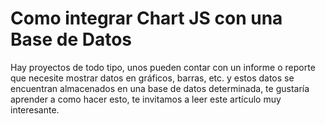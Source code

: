# Como integrar Chart JS con una Base de Datos
Hay proyectos de todo tipo, unos pueden contar con un informe o reporte que necesite mostrar datos en gráficos, barras, etc. y estos datos se encuentran almacenados en una base de datos determinada, te gustaría aprender a como hacer esto, te invitamos a leer este artículo muy interesante.
